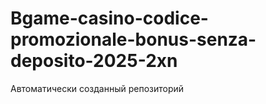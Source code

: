 # Bgame-casino-codice-promozionale-bonus-senza-deposito-2025-2xn
Автоматически созданный репозиторий
